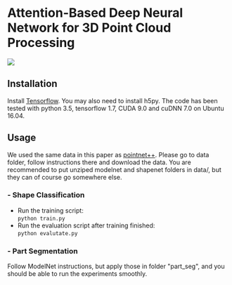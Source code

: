 # Attention-Based Deep Neural Network for 3D Point Cloud Processing
![](https://github.com/Userac123/cc/master/doc/overview_network.jpeg)  
## Installation
Install [Tensorflow](https://www.tensorflow.org/install/). You may also need to install h5py. The code has been tested with python 3.5, tensorflow 1.7, CUDA 9.0 and cuDNN 7.0 on Ubuntu 16.04.
## Usage
We used the same data in this paper as [pointnet++](https://github.com/charlesq34/pointnet2). Please go to data folder, follow instructions there and download the data. You are recommended to put unziped modelnet and shapenet folders in data/, but they can of course go somewhere else.
### - Shape Classification
* Run the training script:  
``` python train.py ```
* Run the evaluation script after training finished:  
``` python evalutate.py ```
### - Part Segmentation
Follow ModelNet instructions, but apply those in folder "part_seg", and you should be able to run the experiments smoothly.

